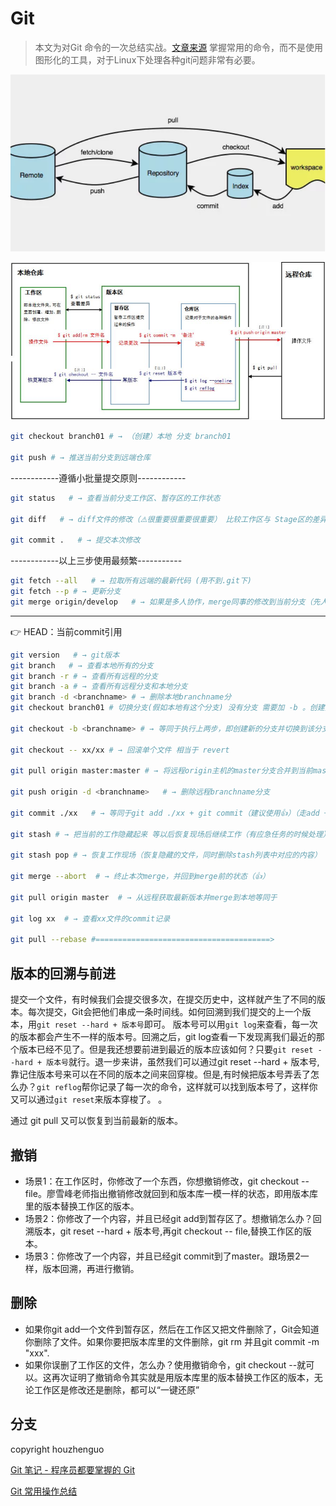 
# Git

> 本文为对Git 命令的一次总结实战。[文章来源](https://juejin.im/post/5a2cdfe26fb9a0452936b07f) 掌握常用的命令，而不是使用图形化的工具，对于Linux下处理各种git问题非常有必要。

![Git概况](./images/git-1.png)

![Git概况](./images/git-2.png)


```bash
git checkout branch01 # → （创建）本地 分支 branch01

git push # → 推送当前分支到远端仓库

```

------------遵循小批量提交原则------------
```bash
git status   # → 查看当前分支工作区、暂存区的工作状态

git diff   # → diff文件的修改（⚠️很重要很重要很重要） 比较工作区与 Stage区的差异

git commit .   # → 提交本次修改

```
------------以上三步使用最频繁-----------

```bash
git fetch --all   # → 拉取所有远端的最新代码 (用不到.git下)
git fetch --p # → 更新分支
git merge origin/develop   # → 如果是多人协作，merge同事的修改到当前分支（先人后己原则）=====>
```
---

👉 HEAD：当前commit引用

```bash
git version   # → git版本
git branch   # → 查看本地所有的分支
git branch -r # → 查看所有远程的分支
git branch -a # → 查看所有远程分支和本地分支
git branch -d <branchname> # → 删除本地branchname分
git checkout branch01 # 切换分支(假如本地有这个分支) 没有分支 需要加 -b 。创建分支+ 切换

git checkout -b <branchname> # → 等同于执行上两步，即创建新的分支并切换到该分支

git checkout -- xx/xx # → 回滚单个文件 相当于 revert

git pull origin master:master # → 将远程origin主机的master分支合并到当前master分支,冒号后面的部分表示当前本地所在的分支

git push origin -d <branchname>   # → 删除远程branchname分支

git commit ./xx   # → 等同于git add ./xx + git commit（建议使用👍）（走add + commit就行）

git stash # → 把当前的工作隐藏起来 等以后恢复现场后继续工作（有应急任务的时候处理）

git stash pop # → 恢复工作现场（恢复隐藏的文件，同时删除stash列表中对应的内容）

git merge --abort  # → 终止本次merge，并回到merge前的状态（👍）

git pull origin master  # → 从远程获取最新版本并merge到本地等同于

git log xx  # → 查看xx文件的commit记录

git pull --rebase #=======================================>

```

## 版本的回溯与前进

提交一个文件，有时候我们会提交很多次，在提交历史中，这样就产生了不同的版本。每次提交，Git会把他们串成一条时间线。如何回溯到我们提交的上一个版本，用`git reset --hard + 版本号`即可。 版本号可以用`git log`来查看，每一次的版本都会产生不一样的版本号。回溯之后，git log查看一下发现离我们最近的那个版本已经不见了。但是我还想要前进到最近的版本应该如何？只要`git reset --hard + 版本号`就行。退一步来讲，虽然我们可以通过git reset --hard + 版本号,靠记住版本号来可以在不同的版本之间来回穿梭。但是,有时候把版本号弄丢了怎么办？`git reflog`帮你记录了每一次的命令，这样就可以找到版本号了，这样你又可以通过`git reset`来版本穿梭了。
。

通过 git pull 又可以恢复到当前最新的版本。


## 撤销

- 场景1：在工作区时，你修改了一个东西，你想撤销修改，git checkout -- file。廖雪峰老师指出撤销修改就回到和版本库一模一样的状态，即用版本库里的版本替换工作区的版本。
- 场景2：你修改了一个内容，并且已经git add到暂存区了。想撤销怎么办？回溯版本，git reset --hard + 版本号,再git checkout -- file,替换工作区的版本。
- 场景3：你修改了一个内容，并且已经git commit到了master。跟场景2一样，版本回溯，再进行撤销。

## 删除

- 如果你git add一个文件到暂存区，然后在工作区又把文件删除了，Git会知道你删除了文件。如果你要把版本库里的文件删除，git rm 并且git commit -m "xxx".
- 如果你误删了工作区的文件，怎么办？使用撤销命令，git checkout --<file>就可以。这再次证明了撤销命令其实就是用版本库里的版本替换工作区的版本，无论工作区是修改还是删除，都可以“一键还原”

## 分支



copyright houzhenguo 

[Git 笔记 - 程序员都要掌握的 Git](https://juejin.im/post/5d157bf3f265da1bcc1954e6)

[Git 常用操作总结](https://juejin.im/post/5a2cdfe26fb9a0452936b07f)